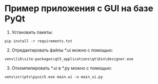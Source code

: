 # Пример приложения с GUI на базе PyQt

1. Установить пакеты:

`pip install -r requirements.txt`

2. Отредактировать файлы *.ui можно с помощью:

`venv\lib\site-packages\qt5_applications\qt\bin\designer.exe`

3. Откомпилировать *.ui в *.py можно с помощью:

`venv\scripts\pyuic5.exe main.ui -o main_ui.py`
